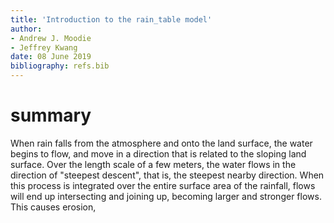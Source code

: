 ```yaml
---
title: 'Introduction to the rain_table model'
author:
- Andrew J. Moodie
- Jeffrey Kwang
date: 08 June 2019
bibliography: refs.bib
---
```


# summary

When rain falls from the atmosphere and onto the land surface, the water begins to flow, and move in a direction that is related to the sloping land surface. 
Over the length scale of a few meters, the water flows in the direction of "steepest descent", that is, the steepest nearby direction. 
When this process is integrated over the entire surface area of the rainfall, flows will end up intersecting and joining up, becoming larger and stronger flows.
This causes erosion, 
<!-- 
The model uses a D8 routing scheme to route rainfall over the surface of a DEM.
All flow is assumed to be surface runoff.
The hydrograph is scaled to the maximum baseflow equilibrium condition. 
These watersheds drain directly into the Columbia River in Washington state, (Lat 47°10'03.8"N, Lon 120°07'31.9"W). 
-->